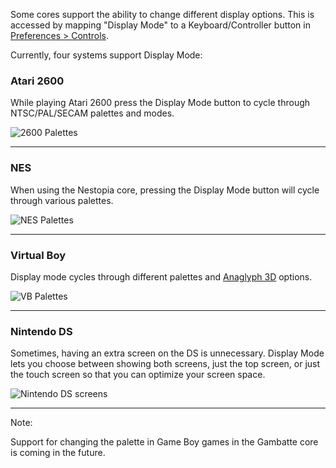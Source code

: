 Some cores support the ability to change different display options.  This is accessed by mapping "Display Mode" to a Keyboard/Controller button in [Preferences > Controls](https://github.com/OpenEmu/OpenEmu/wiki/User-guide:-Preferences:-Controls).

Currently, four systems support Display Mode:

### Atari 2600
While playing Atari 2600 press the Display Mode button to cycle through NTSC/PAL/SECAM palettes and modes.

![2600 Palettes](http://i.imgur.com/9NJPUUm.gif)

-----

### NES
When using the Nestopia core, pressing the Display Mode button will cycle through various palettes.

![NES Palettes](http://i.imgur.com/NJbsF34.gif)

-----
### Virtual Boy
Display mode cycles through different palettes and [Anaglyph 3D](http://en.wikipedia.org/wiki/Anaglyph_3D) options.

![VB Palettes](http://i.imgur.com/sX83zBS.gif)

-----

### Nintendo DS
Sometimes, having an extra screen on the DS is unnecessary.  Display Mode lets you choose between showing both screens, just the top screen, or just the touch screen so that you can optimize your screen space.

![Nintendo DS screens](http://i.imgur.com/XeM6KaD.gif)

-----

Note: 

Support for changing the palette in Game Boy games in the Gambatte core is coming in the future.
